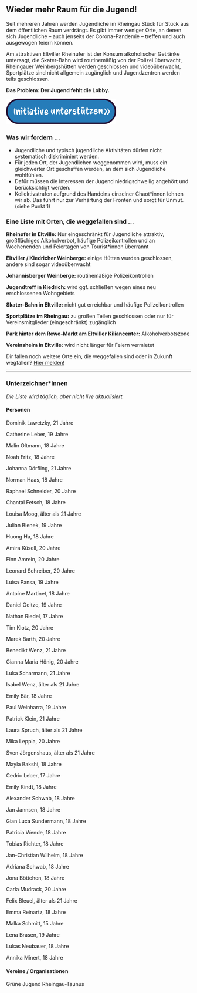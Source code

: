 ## Wieder mehr Raum für die Jugend!

Seit mehreren Jahren werden Jugendliche im Rheingau Stück für Stück aus dem öffentlichen Raum verdrängt. Es gibt immer weniger Orte, an denen sich Jugendliche – auch jenseits der Corona-Pandemie – treffen und auch ausgewogen feiern können. 

Am attraktiven Eltviller Rheinufer ist der Konsum alkoholischer Getränke untersagt, die Skater-Bahn wird routinemäßig von der Polizei überwacht, Rheingauer Weinbergshütten werden geschlossen und videoüberwacht, Sportplätze sind nicht allgemein zugänglich und Jugendzentren werden teils geschlossen.

**Das Problem: Der Jugend fehlt die Lobby.**

[![Initiative unterstützen](/button-small.png)](https://forms.gle/pg3r5DJwm6g1Dbwy5)

### Was wir fordern ...

- Jugendliche und typisch jugendliche Aktivitäten dürfen nicht systematisch diskriminiert werden.
- Für jeden Ort, der Jugendlichen weggenommen wird, muss ein gleichwerter Ort geschaffen werden, an dem sich Jugendliche wohlfühlen.
- Dafür müssen die Interessen der Jugend niedrigschwellig angehört und berücksichtigt werden.
- Kollektivstrafen aufgrund des Handelns einzelner Chaot\*innen lehnen wir ab. Das führt nur zur Verhärtung der Fronten und sorgt für Unmut. (siehe Punkt 1)

### Eine Liste mit Orten, die weggefallen sind ...
**Rheinufer in Eltville:** Nur eingeschränkt für Jugendliche attraktiv, großflächiges Alkoholverbot, häufige Polizeikontrollen und an Wochenenden und Feiertagen von Tourist\*innen überrannt

**Eltviller / Kiedricher Weinberge:** einige Hütten wurden geschlossen, andere sind sogar videoüberwacht

**Johannisberger Weinberge:** routinemäßige Polizeikontrollen

**Jugendtreff in Kiedrich:** wird ggf. schließen wegen eines neu erschlossenen Wohngebiets

**Skater-Bahn in Eltville:** nicht gut erreichbar und häufige Polizeikontrollen

**Sportplätze im Rheingau:** zu großen Teilen geschlossen oder nur für Vereinsmitglieder (eingeschränkt) zugänglich

**Park hinter dem Rewe-Markt am Eltviller Kiliancenter:** Alkoholverbotszone

**Vereinsheim in Eltville:** wird nicht länger für Feiern vermietet

Dir fallen noch weitere Orte ein, die weggefallen sind oder in Zukunft wegfallen? [Hier melden!](https://forms.gle/VE1cerB4QKc21n8r8)

---

### Unterzeichner\*innen
_Die Liste wird täglich, aber nicht live aktualisiert._

#### Personen
Dominik Lawetzky, 21 Jahre

Catherine Leber, 19 Jahre

Malin Oltmann, 18 Jahre

Noah Fritz, 18 Jahre

Johanna Dörfling, 21 Jahre

Norman Haas, 18 Jahre

Raphael Schneider, 20 Jahre

Chantal Fetsch, 18 Jahre

Louisa Moog, älter als 21 Jahre

Julian Bienek, 19 Jahre

Huong Ha, 18 Jahre

Amira Küsell, 20 Jahre

Finn Amrein, 20 Jahre

Leonard Schreiber, 20 Jahre

Luisa Pansa, 19 Jahre

Antoine Martinet, 18 Jahre

Daniel Oeltze, 19 Jahre

Nathan Riedel, 17 Jahre

Tim Klotz, 20 Jahre

Marek Barth, 20 Jahre

Benedikt Wenz, 21 Jahre

Gianna Maria Hönig, 20 Jahre

Luka Scharmann, 21 Jahre

Isabel Wenz, älter als 21 Jahre

Emily Bär, 18 Jahre

Paul Weinharra, 19 Jahre

Patrick Klein, 21 Jahre

Laura Spruch, älter als 21 Jahre

Mika Leppla, 20 Jahre

Sven Jörgenshaus, älter als 21 Jahre

Mayla Bakshi, 18 Jahre

Cedric Leber, 17 Jahre

Emily Kindt, 18 Jahre

Alexander Schwab, 18 Jahre

Jan Jannsen, 18 Jahre

Gian Luca Sundermann, 18 Jahre

Patricia Wende, 18 Jahre

Tobias Richter, 18 Jahre

Jan-Christian Wilhelm, 18 Jahre

Adriana Schwab, 18 Jahre

Jona Böttchen, 18 Jahre

Carla Mudrack, 20 Jahre

Felix Bleuel, älter als 21 Jahre

Emma Reinartz, 18 Jahre

Malka Schmitt, 15 Jahre

Lena Brasen, 19 Jahre

Lukas Neubauer, 18 Jahre

Annika Minert, 18 Jahre

#### Vereine / Organisationen
Grüne Jugend Rheingau-Taunus
